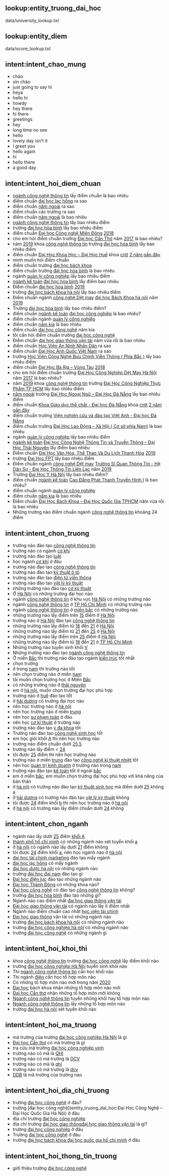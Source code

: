 ## lookup:entity_truong_dai_hoc
data/university_lookup.txt
## lookup:entity_diem
data/score_lookup.txt
## intent:intent_chao_mung
- chào
- xin chào
- just going to say hi
- heya
- hello hi
- howdy
- hey there
- hi there
- greetings
- hey
- long time no see
- hello
- lovely day isn't it
- I greet you
- hello again
- hi
- hello there
- a good day

## intent:intent_hoi_diem_chuan
- [ngành công nghệ thông tin](entity_nganh_hoc) lấy điểm chuẩn là bao nhiêu
- điểm chuẩn [đại học lạc hồng](entity_truong_dai_hoc) ra sao
- điểm chuẩn [năm ngoái](entity_nam) ra sao
- điểm chuẩn các trường ra sao
- điểm chuẩn [năm ngoái](entity_nam) là bao nhiêu
- [ngành công nghệ thông tin](entity_nganh_hoc) lấy bao nhiêu điểm
- trường [đại học hòa bình](entity_truong_dai_hoc) lấy bao nhiêu điểm
- điểm chuẩn [Đại học Công nghệ Miền Đông](entity_truong_dai_hoc) [2018](entity_nam)
- cho em hỏi điểm chuẩn trường [Đại học Cần Thơ](entity_truong_dai_hoc) năm [2017](entity_nam) là bao nhiêu?
- năm [2019](entity_nam) khoa [công nghệ thông tin](entity_nganh_hoc) trường [đại học hòa bình](entity_truong_dai_hoc) lấy bao nhiêu điểm
- điểm chuẩn [Đại Học Khoa Học – Đại Học Huế](entity_truong_dai_hoc) khoa [cntt](entity_nganh_hoc) [2 năm gần đây](entity_nam)
- mình muốn hỏi điểm chuẩn
- điểm chuẩn trường [đại học bách khoa](entity_truong_dai_hoc)
- điểm chuẩn trường [đại học hòa bình](entity_truong_dai_hoc) là bao nhiêu
- ngành [quản lý công nghiệp](entity_nganh_hoc) lấy bao nhiêu điểm
- [ngành kế toán](entity_nganh_hoc) [đại học hòa bình](entity_truong_dai_hoc) lấy điểm bao nhiêu
- Điểm chuẩn [đại học hòa bình](entity_truong_dai_hoc) [2019](entity_nam)
- trường [đại học bách khoa hà nội](entity_truong_dai_hoc) lấy bao nhiêu điểm
- Điểm chuẩn ngành [công nghệ Dệt may](entity_nganh_hoc) [đại học Bách Khoa hà nội](entity_truong_dai_hoc) năm [2019](entity_nam)
- Trường [đại học hòa bình](entity_truong_dai_hoc) lấy bao nhiêu điểm?
- điểm chuẩn [ngành kế toán](entity_nganh_hoc) [đại học công nghiệp](entity_truong_dai_hoc) là bao nhiêu?
- điểm chuẩn ngành [quản lý công nghiệp](entity_nganh_hoc)
- điểm chuẩn [năm kia](entity_nam) là bao nhiêu
- điểm chuẩn [đại học công nghệ](entity_truong_dai_hoc) năm kia
- tôi cần hỏi điểm chuẩn trường [đại học công nghệ](entity_truong_dai_hoc)
- Điểm chuẩn [đại học giao thông vận tải](entity_truong_dai_hoc) năm vừa rồi là bao nhiêu
- điểm chuẩn [Học Viện An Ninh Nhân Dân](entity_truong_dai_hoc) ra sao
- điểm chuẩn [Đại Học Anh Quốc Việt Nam](entity_truong_dai_hoc) ra sao
- trường [Học Viện Công Nghệ Bưu Chính Viễn Thông ( Phía Bắc )](entity_truong_dai_hoc) lấy bao nhiêu điểm
- điểm chuẩn [Đại Học Bà Rịa – Vũng Tàu](entity_truong_dai_hoc) [2018](entity_nam)
- cho em hỏi điểm chuẩn trường [Đại Học Công Nghiệp Dệt May Hà Nội](entity_truong_dai_hoc) năm [2017](entity_nam) là bao nhiêu?
- năm [2019](entity_nam) khoa [công nghệ thông tin](entity_nganh_hoc) trường [Đại Học Công Nghiệp Thực Phẩm TP HCM](entity_truong_dai_hoc) lấy bao nhiêu điểm
- [năm ngoái](entity_nam) trường [Đại Học Ngoại Ngữ – Đại Học Đà Nẵng](entity_truong_dai_hoc) lấy bao nhiêu điểm
- điểm chuẩn [Khoa Giáo dục thể chất - Đại học Đà Nẵng](entity_truong_dai_hoc) khoa [cntt](entity_nganh_hoc) [2 năm gần đây](entity_nam)
- điểm chuẩn trường [Viện nghiên cứu và đào tạo Việt Anh - Đại học Đà Nẵng](entity_truong_dai_hoc)
- điểm chuẩn trường [Đại Học Lao Động – Xã Hội ( Cơ sở phía Nam)](entity_truong_dai_hoc) là bao nhiêu
- ngành [quản lý công nghiệp](entity_nganh_hoc) lấy bao nhiêu điểm
- [ngành kế toán](entity_nganh_hoc) [Đại học Công Nghệ Thông Tin và Truyền Thông – Đại Học Thái Nguyên](entity_truong_dai_hoc) lấy điểm bao nhiêu
- Điểm chuẩn [Đại Học Văn Hóa, Thể Thao Và Du Lịch Thanh Hóa](entity_truong_dai_hoc) [2019](entity_nam)
- trường [Đại Học FPT](entity_truong_dai_hoc) lấy bao nhiêu điểm
- Điểm chuẩn ngành [công nghệ Dệt may](entity_nganh_hoc) [Trường Sĩ Quan Thông Tin - Hệ Dân Sự - Đại Học Thông Tin Liên Lạc](entity_truong_dai_hoc) năm [2019](entity_nam)
- Trường [Đại Học Y Hà Nội](entity_truong_dai_hoc) lấy bao nhiêu điểm?
- điểm chuẩn [ngành kế toán](entity_nganh_hoc) [Cao Đẳng Phát Thanh Truyền Hình I](entity_truong_dai_hoc) là bao nhiêu?
- điểm chuẩn ngành [quản lý công nghiệp](entity_nganh_hoc)
- điểm chuẩn [năm kia](entity_nam) là bao nhiêu
- Điểm chuẩn [Đại Học Bách Khoa – Đại Học Quốc Gia TPHCM](entity_truong_dai_hoc) năm vừa rồi là bao nhiêu
- Những trường nào điểm chuẩn ngành [công nghệ thông tin](entity_nganh_hoc) khoảng 24 điểm
## intent:intent_chon_truong
- trường nào đào tạo [công nghệ thông tin](entity_nganh_hoc)
- trường nào có ngành [cơ khí](entity_nganh_hoc)
- trường nào đào tạo [luật](entity_nganh_hoc)
- học ngành [cơ khí](entity_nganh_hoc) ở đâu
- trường nào đạo tạo [công nghệ thông tin](entity_nganh_hoc)
- trường nào đào tạo [kỹ thuật ô tô](entity_nganh_hoc)
- trường nào đào tạo [điện tử viễn thông](entity_nganh_hoc)
- trường nào đào tạo [vật lý kỹ thuật](entity_nganh_hoc)
- những trường nào đào tạo [cơ kỹ thuật](entity_nganh_hoc)
- Ở [Hà Nội](entity_nganh_hoc) có những trường đại học nào
- ngành [công nghệ thông tin](entity_nganh_hoc) ở khu vực [Hà Nội](entity_tinh_thanh) có những trường nào
- ngành [công nghệ thông tin](entity_nganh_hoc) ở [TP  Hồ Chí Minh](entity_tinh_thanh) có những trường nào
- ngành [công nghệ thông tin](entity_nganh_hoc) ở [miền bắc](entity_vung_mien) có những trường nào
- những trường nào lấy điểm trên [15](entity_diem) điểm ở [Hà Nội](entity_tinh_thanh)
- trường nào ở [Hà Nội](entity_tinh_thanh) đào tạo [công nghệ thông tin](entity_nganh_hoc)
- những trường nào lấy điểm từ [18](entity_diem) đến [21](entity_diem) ở [Hà Nội](entity_tinh_thanh)
- những trường nào lấy điểm từ [21](entity_diem) đến [25](entity_diem) ở [Hà Nội](entity_tinh_thanh)
- những trường nào lấy điểm trên [25](entity_diem) điểm ở [Hà Nội](entity_tinh_thanh)
- những trường nào lấy điểm từ [18](entity_diem) đến [21](entity_diem) ở [TP Hồ Chí Minh](entity_tinh_thanh)
- Những  trường nào tuyển sinh khối [V](entity_khoi_thi)
- Những trường nào đào tạo [ngành công nghệ thông tin](entity_nganh_hoc)
- Ở miền [Bắc](entity_vung_mien) thì trường nào đào tạo ngành [kiến trúc](entity_nganh_hoc) tốt nhất
- chọn trường
- ở trong [nam](entity_vung_mien) thì trường nào tốt
- nên chọn trường nào ở miền [nam](entity_vung_mien)
- tôi muốn chọn trường học ở Miền [Bắc](entity_vung_mien)
- có những trường nào ở [thái nguyên](entity_tinh_thanh)
- em ở [hà nội](entity_tinh_thanh), muốn chọn trường đại học phù hợp
- trường nào ở [huế](entity_tinh_thanh) đào tạo tốt
- ở [hải dương](entity_tinh_thanh) có trường đại học nào
- nên học trường nào ở [hà nội](entity_tinh_thanh)
- nên học trường nào ở miền [trung](entity_vung_mien)
- nên học [sư phạm toán](entity_nganh_hoc) ở đâu
- nên học [cơ kĩ thuật](entity_nganh_hoc) ở trường nào
- trường nào đào tạo [y đa khoa](entity_nganh_hoc) tốt
- Trường nào đào tạo [công nghệ sinh học](entity_nganh_hoc) tốt
- em học giỏi khối [A](entity_khoi_thi) thì nên học trường nào
- trường nào điểm chuẩn dưới [25,5](entity_diem)
- trường nào lấy điểm < [24](entity_truong_dai_hoc)
- tôi được [25](entity_diem) điểm thì nên học trường nào
- trường nào ở miền [trung](entity_vung_mien) đào tạo [công nghệ kĩ thuật nhiệt](entity_nganh_hoc) tốt
- nên học [quản trị kinh doanh](entity_nganh_hoc) ở trường nào trong [nam](entity_vung_mien)
- trường nào đào tạo [kế toán](entity_nganh_hoc) tốt ở ngoài [bắc](entity_vung_mien)
- em ở miền [bắc](entity_vung_mien), em muốn chọn trường đại học phù hợp với khả năng của bản thân
- ở [hà nội](entity_tinh_thanh) có trường nào đào tạo [kỹ thuật sinh học](entity_nganh_hoc) mà điểm dưới [25](entity_diem) không ạ
- ở [hải dương](entity_tinh_thanh) có trường nào đào tạo [vật lý kỹ thuật](entity_nganh_hoc) không
- tôi được [24](entity_diem) điểm khối [b](entity_khoi_thi) thì nên học trường nào ở [hà nội](entity_tinh_thanh)
- ở [hà nội](entity_tinh_thanh) có trường nào lấy điểm chuẩn dưới [24](entity_diem) không

## intent:intent_chon_nganh
- ngành nào lấy dưới [25](entity_diem) điểm [khối A](entity_khoi_thi)
- [thành phố hồ chí minh](entity_tinh_thanh) có những ngành nào  xét tuyển khối [a](entity_khoi_thi)
- ở [hà nội](entity_tinh_thanh) có ngành nào lấy dưới [21](entity_diem) điểm không
- tôi được [24](entity_diem) điểm khối [a](entity_khoi_thi), nên học ngành nào ở [hà nội](entity_tinh_thanh)
- [đại học tài chính marketing](entity_truong_dai_hoc) đào tạo mấy ngành
- [đại học lạc hồng](entity_truong_dai_hoc) có mấy ngành
- [đại học dược hà nội](entity_truong_dai_hoc) có những ngành nào
- trường [đại học đại nam](entity_truong_dai_hoc) đào tạo gì
- [Đại học điện lực](entity_truong_dai_hoc) đào tạo những ngành nào
- [Đại học Thành Đông](entity_truong_dai_hoc) có những khoa nào?
- [Đại học công nghệ](entity_truong_dai_hoc) có đào tạo [công nghệ thông tin](entity_nganh_hoc) không?
- trường [đại học hòa bình](entity_truong_dai_hoc) đào tạo những gì?
- Ngành nào cao điểm nhất [đại học giao thông vận tải](entity_truong_dai_hoc)
- [Đại học giao thông vận tải](entity_truong_dai_hoc) có ngành nào lấy ít điểm nhất
- Ngành nào điểm chuẩn cao nhất [học viện tài chính](entity_truong_dai_hoc)
- [Đại học giao thông](entity_truong_dai_hoc) vận tải có những ngành nào
- trường [đại học bách khoa hà nội](entity_truong_dai_hoc) có những ngành nào
- trường [đại học công nghiệp hà nội](entity_truong_dai_hoc) có những ngành nào
- trường [đại học công nghệ](entity_truong_dai_hoc) có những ngành gì

## intent:intent_hoi_khoi_thi
- khoa [công nghệ thông tin](entity_nganh_hoc) trường [đại học công nghệ](entity_truong_dai_hoc) lấy điểm khối nào
- trường [đại học công nghiệp Hà Nội](entity_truong_dai_hoc) tuyển sinh khối nào
- Thi  [ngành công nghệ thông tin](entity_nganh_hoc) cần học khối nào
- Thi ngành [điện](entity_nganh_hoc) cần học tổ hợp môn nào
- Có những tổ hợp môn nào mới trong năm [2020](entity_nam)
- [Đại học](entity_truong_dai_hoc) bách khoa nhận những tổ hợp môn nào mới
- [Đại học Cần thơ](entity_truong_dai_hoc) nhận những tổ hợp môn mới không
- [Ngành công nghệ thông tin](entity_nganh_hoc) tuyển những khối hay tổ hợp môn nào
- [Ngành công nghệ thông tin](entity_nganh_hoc) lấy những tổ hợp môn nào
- trường [đại học hà nội](entity_truong_dai_hoc) xét tuyển khối nào

## intent:intent_hoi_ma_truong
- mã trường của trường [đại học công nghiệp Hà Nội](entity_truong_dai_hoc) là gì
- [Đại học Cần thơ](entity_truong_dai_hoc) có mã trường là gì
- tra cứu mã trường [đại học công nghiệp vinh](entity_truong_dai_hoc)
- trường nào có mã là [QHI](entity_ma_truong)
- trường nào có mã trường là [DCV](entity_ma_truong)
- trường nào có mã là [qhi](entity_ma_truong)
- trường nào có mã trường là [dcv](entity_ma_truong)
- [DDB](entity_ma_truong) là mã trường của trường nào

## intent:intent_hoi_dia_chi_truong
- trường [đại học công nghệ](entity_truong_dai_hoc) ở đâu?
- trường [đại học công nghệ](entity_truong_dai_hoc:Đại Học Công Nghệ – Đại Học Quốc Gia Hà Nội) ở đâu
- địa chỉ trường [đại học công nghiệp](entity_truong_dai_hoc)
- địa chỉ trường [đại học giao thông](entity_truong_dai_hoc)[đại học giao thông vận tải](entity_truong_dai_hoc) là gì?
- trường [đại học công nghiệp](entity_truong_dai_hoc) ở đâu
- Trường [đại học công nghệ](entity_truong_dai_hoc) ở đâu
- trường [đại học bách khoa đại học quốc gia hồ chí minh](entity_truong_dai_hoc) ở đâu

## intent:intent_hoi_thong_tin_truong
- giới thiệu trường [đại học công nghệ](entity_truong_dai_hoc)
